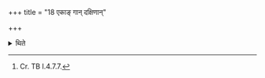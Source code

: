 +++
title = "18 एकाङ् गान् दक्षिणान्"

+++

<details><summary>थिते</summary>

18. He should give one cow as a sacrificial gift to the 
same.[^1]   

[^1]: Cr. TB I.4.7.7. 

</details>
